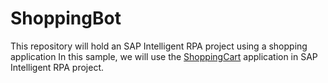# ShoppingBot
This repository will hold an SAP Intelligent RPA project using a shopping application
In this sample, we will use the <a href="https://openui5.hana.ondemand.com/test-resources/sap/m/demokit/cart/webapp/index.html?sap-ui-theme=sap_fiori_3">ShoppingCart</a> application in SAP Intelligent RPA project.
